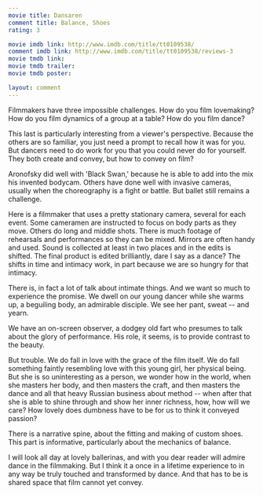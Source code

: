 ```yaml
---
movie title: Dansaren
comment title: Balance, Shoes
rating: 3

movie imdb link: http://www.imdb.com/title/tt0109538/
comment imdb link: http://www.imdb.com/title/tt0109538/reviews-3
movie tmdb link: 
movie tmdb trailer: 
movie tmdb poster: 

layout: comment
---
```


Filmmakers have three impossible challenges. How do you film lovemaking? How do you film dynamics of a group at a table? How do you film dance?

This last is particularly interesting from a viewer's perspective. Because the others are so familiar, you just need a prompt to recall how it was for you. But dancers need to do work for you that you could never do for yourself. They both create and convey, but how to convey on film?

Aronofsky did well with 'Black Swan,' because he is able to add into the mix his invented bodycam. Others have done well with invasive cameras, usually when the choreography is a fight or battle. But ballet still remains a challenge.

Here is a filmmaker that uses a pretty stationary camera, several for each event. Some cameramen are instructed to focus on body parts as they move. Others do long and middle shots. There is much footage of rehearsals and performances so they can be mixed. Mirrors are often handy and used. Sound is collected at least in two places and in the edits is shifted. The final product is edited brilliantly, dare I say as a dance? The shifts in time and intimacy work, in part because we are so hungry for that intimacy.

There is, in fact a lot of talk about intimate things. And we want so much to experience the promise. We dwell on our young dancer while she warms up, a beguiling body, an admirable disciple. We see her pant, sweat -- and yearn. 

We have an on-screen observer, a dodgey old fart who presumes to talk about the glory of performance. His role, it seems, is to provide contrast to the beauty.

But trouble. We do fall in love with the grace of the film itself. We do fall something faintly resembling love with this young girl, her physical being. But she is so uninteresting as a person, we wonder how in the world, when she masters her body, and then masters the craft, and then masters the dance and all that heavy Russian business about method -- when after that she is able to shine through and show her inner richness, how, how will we care? How lovely does dumbness have to be for us to think it conveyed passion?

There is a narrative spine, about the fitting and making of custom shoes. This part is informative, particularly about the mechanics of balance.

I will look all day at lovely ballerinas, and with you dear reader will admire dance in the filmmaking. But I think it a once in a lifetime experience to in any way be truly touched and transformed by dance. And that has to be is shared space that film cannot yet convey.